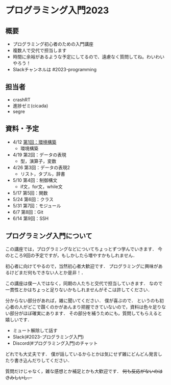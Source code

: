 # プログラミング入門2023



## 概要
- プログラミング初心者のための入門講座
- 複数人で交代で担当します
- 時間に余裕があるような予定にしてるので、遠慮なく質問してね。わいわいやろう！
- Slackチャンネルは #2023-programming

## 担当者
- crashRT
- 進捗ゼミ(cicada)
- segre

## 資料・予定

- 4/12 [第1回：環境構築](section1/section1.md)
  - 環境構築
- 4/19 第2回：データの表現
  - 型，演算子，変数
- 4/26 第3回：データの表現2
  - リスト，タプル，辞書
- 5/10 第4回：制御構文
  - if文，for文，while文
- 5/17 第5回：関数
- 5/24 第6回：クラス
- 5/31 第7回：モジュール
- 6/7 第8回：Git
- 6/14 第9回：SSH

## プログラミング入門について

この講座では，プログラミングなどについてちょっとずつ学んでいきます．
今のところ9回の予定ですが，もしかしたら増やすかもしれません．

初心者に向けてやるので，当然初心者大歓迎です．
プログラミングに興味があるけどまだ何もできない人とか是非！．

この講座は僕一人ではなく，同期の人たちと交代で担当していきます．
なので一貫性とかはちょっと足りないかもしれませんがそこは許してください．


分からない部分があれば，雑に聞いてください．
僕が喜ぶので．
というのも初心者の人がどこで躓くのかがあんまり把握できていないので，資料は色々足りない部分がほぼ確実にあります．
その部分を補うためにも，質問してもらえると嬉しいです．

- ミュート解除して話す
- Slack(#2023-プログラミング入門)
- Discord(#プログラミング入門)のチャット

どれでも大丈夫です．
僕が話しているからとかは気にせず雑にどんどん発言したり書き込んだりしてください．

質問だけじゃなく，雑な感想とか補足とかも大歓迎です．
~~何も反応がないのはさみしいし．~~